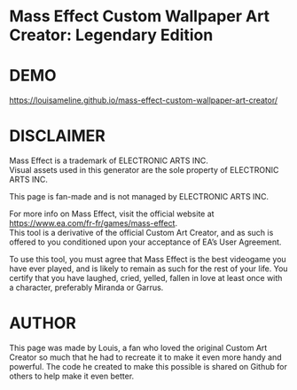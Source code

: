 Mass Effect Custom Wallpaper Art Creator: Legendary Edition
===========================================================

# DEMO

https://louisameline.github.io/mass-effect-custom-wallpaper-art-creator/

# DISCLAIMER

Mass Effect is a trademark of ELECTRONIC ARTS INC.  
Visual assets used in this generator are the sole property of ELECTRONIC ARTS INC.

This page is fan-made and is not managed by ELECTRONIC ARTS INC.

For more info on Mass Effect, visit the official website at https://www.ea.com/fr-fr/games/mass-effect.  
This tool is a derivative of the official Custom Art Creator, and as such is offered to you conditioned upon your acceptance of EA’s User Agreement.

To use this tool, you must agree that Mass Effect is the best videogame you have ever played, and is likely to remain as such for the rest of your life. You certify that you have laughed, cried, yelled, fallen in love at least once with a character, preferably Miranda or Garrus.

# AUTHOR

This page was made by Louis, a fan who loved the original Custom Art Creator so much that he had to recreate it to make it even more handy and powerful. The code he created to make this possible is shared on Github for others to help make it even better.